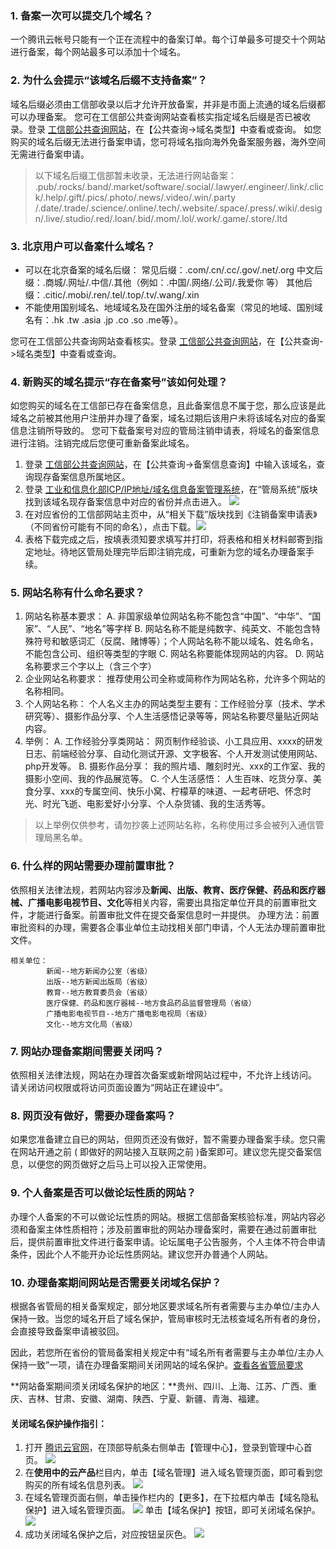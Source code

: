 
### 1. 备案一次可以提交几个域名？

一个腾讯云帐号只能有一个正在流程中的备案订单。每个订单最多可提交十个网站进行备案，每个网站最多可以添加十个域名。

### 2. 为什么会提示“该域名后缀不支持备案”？

域名后缀必须由工信部收录以后才允许开放备案，并非是市面上流通的域名后缀都可以办理备案。
您可在工信部公共查询网站查看核实指定域名后缀是否已被收录。登录 [工信部公共查询网站](http://www.miitbeian.gov.cn/publish/query/indexFirst.action)，在【公共查询->域名类型】中查看或查询。
如您购买的域名后缀无法进行备案申请，您可将域名指向海外免备案服务器，海外空间无需进行备案申请。
>以下域名后缀工信部暂未收录，无法进行网站备案：
 .pub/.rocks/.band/.market/software/.social/.lawyer/.engineer/.link/.click/.help/.gift/.pics/.photo/.news/.video/.win/.party
 /.date/.trade/.science/.online/.tech/.website/.space/.press/.wiki/.design/.live/.studio/.red/.loan/.bid/.mom/.lol/.work/.game/.store/.ltd 

### 3. 北京用户可以备案什么域名？

- 可以在北京备案的域名后缀：
  常见后缀：.com/.cn/.cc/.gov/.net/.org
	中文后缀：.商城/.网址/.中信/.其他（例如：.中国/.网络/.公司/.我爱你 等）
	其他后缀：.citic/.mobi/.ren/.tel/.top/.tv/.wang/.xin
- 不能使用国别域名、地域域名及在国外注册的域名备案（常见的地域、国别域名有：.hk .tw .asia .jp .co .so .me等）。

您可在工信部公共查询网站查看核实。登录 [工信部公共查询网站](http://www.miitbeian.gov.cn/publish/query/indexFirst.action)，在【公共查询->域名类型】中查看或查询。


### 4. 新购买的域名提示“存在备案号”该如何处理？

如您购买的域名在工信部已存在备案信息，且此备案信息不属于您，那么应该是此域名之前被其他用户注册并办理了备案，域名过期后该用户未将该域名对应的备案信息注销所导致的。
您可下载备案号对应的管局注销申请表，将域名的备案信息进行注销。注销完成后您便可重新备案此域名。

1. 登录 [工信部公共查询网站](http://www.miitbeian.gov.cn/publish/query/indexFirst.action)，在【公共查询->备案信息查询】中输入该域名，查询现存备案信息所属地区。
2. 登录 [工业和信息化部ICP/IP地址/域名信息备案管理系统](http://www.miitbeian.gov.cn/state/outPortal/loginPortal.action)，在“管局系统”版块找到该域名现存备案信息中对应的省份并点击进入。
![](https://mc.qcloudimg.com/static/img/d4e1b77361b56a2288af916447ce5cd6/xiugai2.jpg)
3. 在对应省份的工信部网站主页中，从“相关下载”版块找到《注销备案申请表》（不同省份可能有不同的命名），点击下载。![](https://mc.qcloudimg.com/static/img/96e39e60584e9a0aac169eef9f092ade/xiugai4.jpg)
4. 表格下载完成之后，按填表须知要求填写并打印，将表格和相关材料邮寄到指定地址。待地区管局处理完毕后即注销完成，可重新为您的域名办理备案手续。

### 5. 网站名称有什么命名要求？

1. 网站名称基本要求：
A. 非国家级单位网站名称不能包含“中国”、“中华”、“国家”、“人民”、“地名”等字样
B. 网站名称不能是纯数字、纯英文、不能包含特殊符号和敏感词汇（反腐、赌博等）；个人网站名称不能以域名、姓名命名，不能包含公司、组织等类型的字眼
C. 网站名称要能体现网站的内容。
D. 网站名称要求三个字以上（含三个字）
2. 企业网站名称要求：
推荐使用公司全称或简称作为网站名称，允许多个网站的名称相同。
3. 个人网站名称：
个人名义主办的网站类型主要有：工作经验分享（技术、学术研究等）、摄影作品分享、个人生活感悟记录等等，网站名称要尽量贴近网站内容。
4. 举例：
A. 工作经验分享类网站： 网页制作经验谈、小工具应用、xxxx的研发日志、前端经验分享、自动化测试开源、文字极客、个人开发测试使用网站、php开发等。
B. 摄影作品分享： 我的照片墙、雕刻时光、xxx的工作室、我的摄影小空间、我的作品展览等。
C. 个人生活感悟： 人生百味、吃货分享、美食分享、xxx的专属空间、快乐小窝、柠檬草的味道、一起考研吧、怀念时光、时光飞逝、电影爱好小分享、个人杂货铺、我的生活秀等。
>以上举例仅供参考，请勿抄袭上述网站名称，名称使用过多会被列入通信管理局黑名单。

### 6. 什么样的网站需要办理前置审批？

依照相关法律法规，若网站内容涉及**新闻、出版、教育、医疗保健、药品和医疗器械、广播电影电视节目、文化**等相关内容，需要出具指定单位开具的前置审批文件，才能进行备案。前置审批文件在提交备案信息时一并提供。
办理方法：前置审批资料的办理，需要各企事业单位主动找相关部门申请，个人无法办理前置审批文件。
```
相关单位：
		新闻--地方新闻办公室（省级）
		出版--地方新闻出版局（省级）
		教育--地方教育委员会（省级）
		医疗保健、药品和医疗器械--地方食品药品监督管理局（省级）
		广播电影电视节目--地方广播电影电视局（省级）
		文化--地方文化局（省级）
```
### 7. 网站办理备案期间需要关闭吗？
依照相关法律法规，网站在办理首次备案或新增网站过程中，不允许上线访问。
请关闭访问权限或将访问页面设置为“网站正在建设中”。


### 8. 网页没有做好，需要办理备案吗？
如果您准备建立自已的网站，但网页还没有做好，暂不需要办理备案手续。您只需在网站开通之前 ( 即做好的网站接入互联网之前 )备案即可。建议您先提交备案信息，以便您的网页做好之后马上可以投入正常使用。

### 9. 个人备案是否可以做论坛性质的网站？
办理个人备案的不可以做论坛性质的网站。根据工信部备案核验标准，网站内容必须和备案主体性质相符；涉及前置审批的网站办理备案时，需要在通过前置审批后，提供前置审批文件进行备案申请。论坛属电子公告服务，个人主体不符合申请条件，因此个人不能开办论坛性质网站。建议您开办普通个人网站。

### 10. 办理备案期间网站是否需要关闭域名保护？
根据各省管局的相关备案规定，部分地区要求域名所有者需要与主办单位/主办人保持一致。当您的域名开启了域名保护，管局审核时无法核查域名所有者的身份，会直接导致备案申请被驳回。

因此，若您所在省份的管局备案相关规定中有“域名所有者需要与主办单位/主办人保持一致”一项，请在办理备案期间关闭网站的域名保护。[查看各省管局要求](https://www.qcloud.com/document/product/243/3474)

**网站备案期间须关闭域名保护的地区：**贵州、四川、上海、江苏、广西、重庆、吉林、甘肃、安徽、湖南、陕西、宁夏、新疆、青海、福建。
#### 关闭域名保护操作指引：
1. 打开 [腾讯云官网](https://www.qcloud.com/)，在顶部导航条右侧单击【管理中心】，登录到管理中心首页。
![](//mc.qcloudimg.com/static/img/93b74a8e306f5f05dfcaf89abeef523d/image.png)
2. 在**使用中的云产品**栏目内，单击【域名管理】进入域名管理页面，即可看到您购买的所有域名信息列表。
![](//mc.qcloudimg.com/static/img/da4ba43894682972815e6deb5f040e50/image.png)
3. 在域名管理页面右侧，单击操作栏内的【更多】，在下拉框内单击【域名隐私保护】进入域名管理页面。
![](//mc.qcloudimg.com/static/img/9fe45345e471fde31e916d4fbf42924e/image.png)
单击【域名保护】按钮，即可关闭域名保护。
![](https://mc.qcloudimg.com/static/img/a9cf6e97245c8d0b2358c8d404d17c97/10.png)
4. 成功关闭域名保护之后，对应按钮呈灰色。
![](//mc.qcloudimg.com/static/img/0b69930a617f72a7ca22f6e5dee94aa2/image.png)


